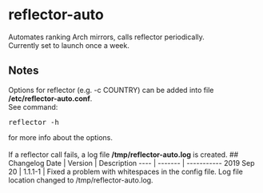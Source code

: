 # reflector-auto
Automates ranking Arch mirrors, calls reflector periodically.<br>
Currently set to launch once a week.
## Notes
Options for reflector (e.g. -c COUNTRY) can be added into file <b>/etc/reflector-auto.conf</b>.<br>
See command:
<pre>
reflector -h
</pre
>for more info about the options.<br>
<br>
If a reflector call fails, a log file <b>/tmp/reflector-auto.log</b> is created.
## Changelog
Date | Version | Description
---- | ------- | -----------
2019 Sep 20 | 1.1.1-1 | Fixed a problem with whitespaces in the config file. Log file location changed to /tmp/reflector-auto.log.
